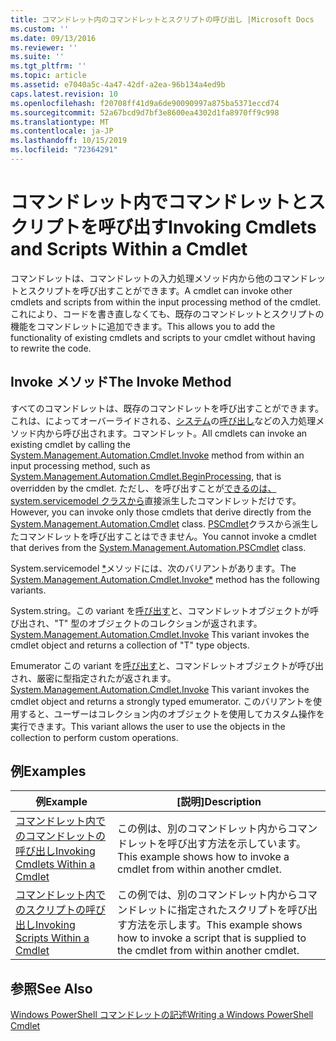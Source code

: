 ```yaml
---
title: コマンドレット内のコマンドレットとスクリプトの呼び出し |Microsoft Docs
ms.custom: ''
ms.date: 09/13/2016
ms.reviewer: ''
ms.suite: ''
ms.tgt_pltfrm: ''
ms.topic: article
ms.assetid: e7040a5c-4a47-42df-a2ea-96b134a4ed9b
caps.latest.revision: 10
ms.openlocfilehash: f20708ff41d9a6de90090997a875ba5371eccd74
ms.sourcegitcommit: 52a67bcd9d7bf3e8600ea4302d1fa8970ff9c998
ms.translationtype: MT
ms.contentlocale: ja-JP
ms.lasthandoff: 10/15/2019
ms.locfileid: "72364291"
---
```

# <a name="invoking-cmdlets-and-scripts-within-a-cmdlet"></a><span data-ttu-id="b3624-102">コマンドレット内でコマンドレットとスクリプトを呼び出す</span><span class="sxs-lookup"><span data-stu-id="b3624-102">Invoking Cmdlets and Scripts Within a Cmdlet</span></span>

<span data-ttu-id="b3624-103">コマンドレットは、コマンドレットの入力処理メソッド内から他のコマンドレットとスクリプトを呼び出すことができます。</span><span class="sxs-lookup"><span data-stu-id="b3624-103">A cmdlet can invoke other cmdlets and scripts from within the input processing method of the cmdlet.</span></span> <span data-ttu-id="b3624-104">これにより、コードを書き直しなくても、既存のコマンドレットとスクリプトの機能をコマンドレットに追加できます。</span><span class="sxs-lookup"><span data-stu-id="b3624-104">This allows you to add the functionality of existing cmdlets and scripts to your cmdlet without having to rewrite the code.</span></span>

## <a name="the-invoke-method"></a><span data-ttu-id="b3624-105">Invoke メソッド</span><span class="sxs-lookup"><span data-stu-id="b3624-105">The Invoke Method</span></span>

<span data-ttu-id="b3624-106">すべてのコマンドレットは、既存のコマンドレットを呼び出すことができます。これは、によってオーバーライドされる、[システム](/dotnet/api/System.Management.Automation.Cmdlet.BeginProcessing)の[呼び出し](/dotnet/api/System.Management.Automation.Cmdlet.Invoke)などの入力処理メソッド内から呼び出されます。コマンドレット。</span><span class="sxs-lookup"><span data-stu-id="b3624-106">All cmdlets can invoke an existing cmdlet by calling the [System.Management.Automation.Cmdlet.Invoke](/dotnet/api/System.Management.Automation.Cmdlet.Invoke) method from within an input processing method, such as [System.Management.Automation.Cmdlet.BeginProcessing](/dotnet/api/System.Management.Automation.Cmdlet.BeginProcessing), that is overridden by the cmdlet.</span></span> <span data-ttu-id="b3624-107">ただし、を呼び出すことが[できるのは、system.servicemodel クラスから](/dotnet/api/System.Management.Automation.Cmdlet)直接派生したコマンドレットだけです。</span><span class="sxs-lookup"><span data-stu-id="b3624-107">However, you can invoke only those cmdlets that derive directly from the [System.Management.Automation.Cmdlet](/dotnet/api/System.Management.Automation.Cmdlet) class.</span></span> <span data-ttu-id="b3624-108">[PSCmdlet](/dotnet/api/System.Management.Automation.PSCmdlet)クラスから派生したコマンドレットを呼び出すことはできません。</span><span class="sxs-lookup"><span data-stu-id="b3624-108">You cannot invoke a cmdlet that derives from the [System.Management.Automation.PSCmdlet](/dotnet/api/System.Management.Automation.PSCmdlet) class.</span></span>

<span data-ttu-id="b3624-109">System.servicemodel [\*](/dotnet/api/System.Management.Automation.Cmdlet.Invoke)メソッドには、次のバリアントがあります。</span><span class="sxs-lookup"><span data-stu-id="b3624-109">The [System.Management.Automation.Cmdlet.Invoke\*](/dotnet/api/System.Management.Automation.Cmdlet.Invoke) method has the following variants.</span></span>

<span data-ttu-id="b3624-110">System.string。この variant を[呼び出す](/dotnet/api/System.Management.Automation.Cmdlet.Invoke)と、コマンドレットオブジェクトが呼び出され、"T" 型のオブジェクトのコレクションが返されます。</span><span class="sxs-lookup"><span data-stu-id="b3624-110">[System.Management.Automation.Cmdlet.Invoke](/dotnet/api/System.Management.Automation.Cmdlet.Invoke) This variant invokes the cmdlet object and returns a collection of "T" type objects.</span></span>

<span data-ttu-id="b3624-111">Emumerator この variant を[呼び出す](/dotnet/api/System.Management.Automation.Cmdlet.Invoke)と、コマンドレットオブジェクトが呼び出され、厳密に型指定されたが返されます。</span><span class="sxs-lookup"><span data-stu-id="b3624-111">[System.Management.Automation.Cmdlet.Invoke](/dotnet/api/System.Management.Automation.Cmdlet.Invoke) This variant invokes the cmdlet object and returns a strongly typed emumerator.</span></span> <span data-ttu-id="b3624-112">このバリアントを使用すると、ユーザーはコレクション内のオブジェクトを使用してカスタム操作を実行できます。</span><span class="sxs-lookup"><span data-stu-id="b3624-112">This variant allows the user to use the objects in the collection to perform custom operations.</span></span>

## <a name="examples"></a><span data-ttu-id="b3624-113">例</span><span class="sxs-lookup"><span data-stu-id="b3624-113">Examples</span></span>

|<span data-ttu-id="b3624-114">例</span><span class="sxs-lookup"><span data-stu-id="b3624-114">Example</span></span>|<span data-ttu-id="b3624-115">[説明]</span><span class="sxs-lookup"><span data-stu-id="b3624-115">Description</span></span>|
|-------------|-----------------|
|[<span data-ttu-id="b3624-116">コマンドレット内でのコマンドレットの呼び出し</span><span class="sxs-lookup"><span data-stu-id="b3624-116">Invoking Cmdlets Within a Cmdlet</span></span>](./how-to-invoke-a-cmdlet-from-within-a-cmdlet.md)|<span data-ttu-id="b3624-117">この例は、別のコマンドレット内からコマンドレットを呼び出す方法を示しています。</span><span class="sxs-lookup"><span data-stu-id="b3624-117">This example shows how to invoke a cmdlet from within another cmdlet.</span></span>|
|[<span data-ttu-id="b3624-118">コマンドレット内でのスクリプトの呼び出し</span><span class="sxs-lookup"><span data-stu-id="b3624-118">Invoking Scripts Within a Cmdlet</span></span>](./how-to-invoke-scripts-within-a-cmdlet.md)|<span data-ttu-id="b3624-119">この例では、別のコマンドレット内からコマンドレットに指定されたスクリプトを呼び出す方法を示します。</span><span class="sxs-lookup"><span data-stu-id="b3624-119">This example shows how to invoke a script that is supplied to the cmdlet from within another cmdlet.</span></span>|

## <a name="see-also"></a><span data-ttu-id="b3624-120">参照</span><span class="sxs-lookup"><span data-stu-id="b3624-120">See Also</span></span>

[<span data-ttu-id="b3624-121">Windows PowerShell コマンドレットの記述</span><span class="sxs-lookup"><span data-stu-id="b3624-121">Writing a Windows PowerShell Cmdlet</span></span>](./writing-a-windows-powershell-cmdlet.md)
